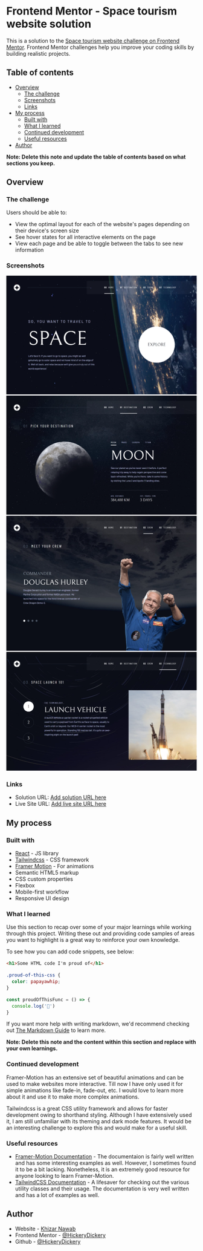 # Frontend Mentor - Space tourism website solution

This is a solution to the [Space tourism website challenge on Frontend Mentor](https://www.frontendmentor.io/challenges/space-tourism-multipage-website-gRWj1URZ3). Frontend Mentor challenges help you improve your coding skills by building realistic projects.

## Table of contents

- [Overview](#overview)
  - [The challenge](#the-challenge)
  - [Screenshots](#screenshots)
  - [Links](#links)
- [My process](#my-process)
  - [Built with](#built-with)
  - [What I learned](#what-i-learned)
  - [Continued development](#continued-development)
  - [Useful resources](#useful-resources)
- [Author](#author)

**Note: Delete this note and update the table of contents based on what sections you keep.**

## Overview

### The challenge

Users should be able to:

- View the optimal layout for each of the website's pages depending on their device's screen size
- See hover states for all interactive elements on the page
- View each page and be able to toggle between the tabs to see new information

### Screenshots

![Home Page](image.png)
![Destinations Page](image-1.png)
![Crew Page](image-2.png)
![Technology Page](image-3.png)

### Links

- Solution URL: [Add solution URL here](https://your-solution-url.com)
- Live Site URL: [Add live site URL here](https://your-live-site-url.com)

## My process

### Built with

- [React](https://reactjs.org/) - JS library
- [Tailwindcss](https://tailwindcss.com/) - CSS framework
- [Framer Motion](https://www.framer.com/motion/) - For animations
- Semantic HTML5 markup
- CSS custom properties
- Flexbox
- Mobile-first workflow
- Responsive UI design

### What I learned

Use this section to recap over some of your major learnings while working through this project. Writing these out and providing code samples of areas you want to highlight is a great way to reinforce your own knowledge.

To see how you can add code snippets, see below:

```html
<h1>Some HTML code I'm proud of</h1>
```

```css
.proud-of-this-css {
  color: papayawhip;
}
```

```js
const proudOfThisFunc = () => {
  console.log('🎉')
}
```

If you want more help with writing markdown, we'd recommend checking out [The Markdown Guide](https://www.markdownguide.org/) to learn more.

**Note: Delete this note and the content within this section and replace with your own learnings.**

### Continued development

Framer-Motion has an extensive set of beautiful animations and can be used to make websites more interactive. Till now I have only used it for simple animations like fade-in, fade-out, etc. I would love to learn more about it and use it to make more complex animations.

Tailwindcss is a great CSS utility framework and allows for faster development owing to shorthand styling. Although I have extensively used it, I am still unfamiliar with its theming and dark mode features. It would be an interesting challenge to explore this and would make for a useful skill.

### Useful resources

- [Framer-Motion Documentation](https://www.framer.com/motion/) - The documentaion is fairly well written and has some interesting examples as well. However, I sometimes found it to be a bit lacking. Nonetheless, it is an extremely good resource for anyone looking to learn Framer-Motion.
- [TailwindCSS Documentation](https://tailwindcss.com/) - A lifesaver for checking out the various utility classes and their usage. The documentation is very well written and has a lot of examples as well.

## Author

- Website - [Khizar Nawab](https://www.your-site.com)
- Frontend Mentor - [@HickeryDickery](https://www.frontendmentor.io/profile/HickeryDickery)
- Github - [@HickeryDickery](https://github.com/HickeryDickery)

